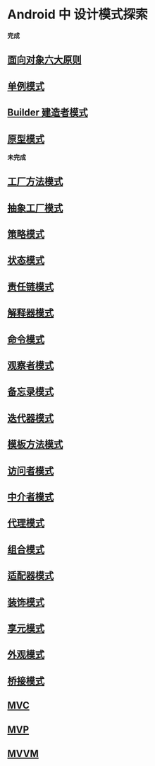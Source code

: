# Android 中 设计模式探索
**完成**
## [面向对象六大原则](https://juejin.im/post/5d669bfc6fb9a06b1b19d25e)
## [单例模式](https://juejin.im/post/5d6a8121e51d4561e6237193)
## [Builder 建造者模式](https://juejin.im/post/5d6bcd0ee51d4561d41d2e36)
## [原型模式](https://juejin.im/post/5d6e7eaa5188250d9432b463)

**未完成**
## [工厂方法模式]()
## [抽象工厂模式]()
## [策略模式]()
## [状态模式]()
## [责任链模式]()
## [解释器模式]()
## [命令模式]()
## [观察者模式]()
## [备忘录模式]()
## [迭代器模式]()
## [模板方法模式]()
## [访问者模式]()
## [中介者模式]()
## [代理模式]()
## [组合模式]()
## [适配器模式]()
## [装饰模式]()
## [享元模式]()
## [外观模式]()
## [桥接模式]()

## [MVC]()
## [MVP]()
## [MVVM]()





